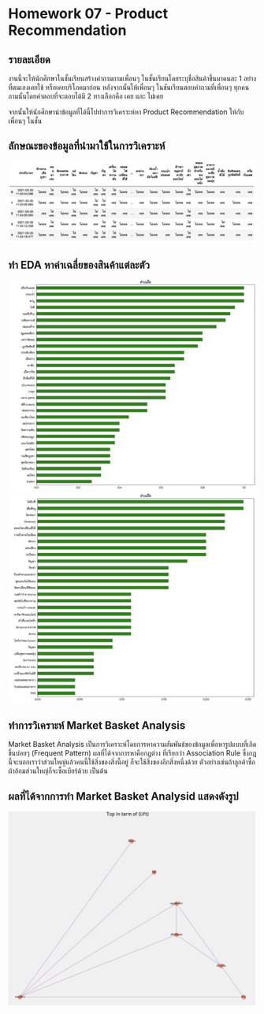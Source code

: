 # Homework 07 - Product Recommendation

## รายละเอียด
งานนี้จะให้นักศึกษาในชั้นเรียนสร้างคำถามถามเพื่อนๆ ในชั้นเรียนโดยระบุชื่อสินค้าขึ้นมาคนละ 1 อย่างที่ตนเองเคยใช้ หรือเคยบริโภคมาก่อน หลังจากนั้นให้เพื่อนๆ ในชันเรียนตอบคำถามที่เพื่อนๆ ทุกคนถามนั้นโดยคำตอบที่จะตอบได้มี 2 ทางเลือกคือ เคย และ ไม่เคย

จากนั้นให้นักศึกษานำข้อมูลที่ได้นี้ไปทำการวิเคราะห์หา Product Recommendation ให้กับเพื่อนๆ ในชั้น

## ลักษณะของข้อมูลที่นำมาใช้ในการวิเคราะห์
![dataset](./images/1_dataset.png)


## ทำ EDA หาค่าเฉลี่ยของสินค้าแต่ละตัว
![average1](./images/2_average1.png)
![average2](./images/3_average2.png)

## ทำการวิเคราะห์ Market Basket Analysis
Market Basket Analysis เป็นการวิเคราะห์โดยการหาความสัมพันธ์ของข้อมูลเพื่อหารูปแบบที่เกิดขึ้นบ่อยๆ (Frequent Pattern) ผลที่ได้จากการหาคือกฎต่าง ที่เรียกว่า Association Rule ซึ่งกฎนี้จะบอกเราว่าส่วนใหญ่แล้วคนนี้ใช้สิ่งของสิ่งนี้อยู่ ก็จะใช้สิ่งของอีกสิ่งหนึ่งด้วย ตัวอย่างเช่นถ้าลูกค้าซื้อผ้าอ้อมส่วนใหญ่ก็จะซื้อเบียร์ด้วย เป็นต้น

## ผลที่ได้จากการทำ Market Basket Analysid แสดงดังรูป
![4_result](./images/4_result.png)
